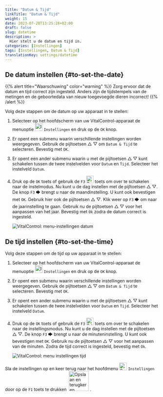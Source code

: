 ```yaml
---
title: "Datum & Tijd"
linkTitle: "Datum & Tijd"
weight: 15
date: 2023-07-28T13:25:28+02:00
draft: false
slug: datetime
description: >
  Hier stelt u de datum en tijd in.
categories: [Instellingen]
tags: [Instellingen, Datum & Tijd]
translationKey: settings/datetime
---
```

## De datum instellen {#to-set-the-date}

{{% alert title="Waarschuwing" color="warning" %}}
Zorg ervoor dat de datum en tijd correct zijn ingesteld. Anders zijn de tijdstempels van de metingen en de geboortedata van nieuw toegevoegde dieren incorrect!
{{% /alert %}}

Volg deze stappen om de datum op uw apparaat in te stellen:

1. Selecteer op het hoofdscherm van uw VitalControl-apparaat de menuoptie <img src="/icons/gear.svg" width="25" align="bottom" alt="Instellingen" /> `Instellingen` en druk op de `OK` knop.

2. Er opent een submenu waarin verschillende instellingen worden weergegeven. Gebruik de pijltoetsen △ ▽ om `Datum & Tijd` te selecteren. Bevestig met `OK`.

3. Er opent een ander submenu waarin u met de pijltoetsen △ ▽ kunt schakelen tussen de twee instelvelden voor `Datum` en `Tijd`. Selecteer het instelveld `Datum`.

4. Druk op de `OK` toets of gebruik de `F3` <img src="/icons/actions/edit.svg" width="24" align="bottom" alt="Bewerken" /> toets om over te schakelen naar de instelmodus. Nu kunt u de dag instellen met de pijltoetsen △ ▽. De knop `F3` 🡆 brengt u naar de maandinstelling. U kunt ook bevestigen met `OK`. Gebruik hier ook de pijltoetsen △ ▽. Klik weer op `F3` 🡆 om naar de jaarinstelling te gaan. Gebruik nu de pijltoetsen △ ▽ voor het aanpassen van het jaar. Bevestig met `Ok` zodra de datum correct is ingesteld.

    ![VitalControl: menu-instellingen datum](../images/date.png "De datum instellen")

## De tijd instellen {#to-set-the-time}

Volg deze stappen om de tijd op uw apparaat in te stellen:

1. Selecteer op het hoofdscherm van uw VitalControl-apparaat de menuoptie <img src="/icons/gear.svg" width="25" align="bottom" alt="Instellingen" /> `Instellingen` en druk op de `OK` knop.

2. Er opent een submenu waarin verschillende instellingen worden weergegeven. Gebruik de pijltoetsen △ ▽ om `Datum & Tijd` te selecteren. Bevestig met `OK`.

3. Er opent een ander submenu waarin u met de pijltoetsen △ ▽ kunt schakelen tussen de twee instelvelden voor `Datum` en `Tijd`. Selecteer het instelveld `Datum`.

4. Druk op de `OK` toets of gebruik de `F3` <img src="/icons/actions/edit.svg" width="24" align="bottom" alt="Edit" /> toets om over te schakelen naar de instellingsmodus. Nu kunt u de dag instellen met de pijltoetsen △ ▽. De knop `F3` 🡆 brengt u naar de minuteninstelling. U kunt ook bevestigen met `OK`. Gebruik nu de pijltoetsen △ ▽ voor het aanpassen van de minuten. Zodra de tijd correct is ingesteld, bevestig met `Ok`.

    ![VitalControl: menu instellingen tijd](../images/time.png "Om de tijd in te stellen")

Sla de instellingen op en keer terug naar het hoofdmenu <img src="/icons/gear.svg" width="25" align="bottom" alt="Settings" /> `Instellingen` door op de `F1` toets te drukken &nbsp;<img src="/icons/footer/save_exit.svg" width="65" align="bottom" alt="Opslaan en terugkeren" />&nbsp;.
